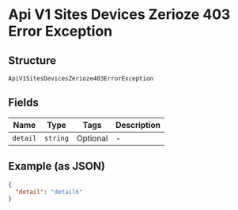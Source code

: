 
# Api V1 Sites Devices Zerioze 403 Error Exception

## Structure

`ApiV1SitesDevicesZerioze403ErrorException`

## Fields

| Name | Type | Tags | Description |
|  --- | --- | --- | --- |
| `detail` | `string` | Optional | - |

## Example (as JSON)

```json
{
  "detail": "detail6"
}
```

